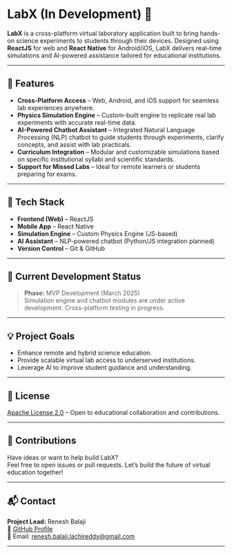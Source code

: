 # LabX (In Development) 🚀

**LabX** is a cross-platform virtual laboratory application built to bring hands-on science experiments to students through their devices. Designed using **ReactJS** for web and **React Native** for Android/iOS, LabX delivers real-time simulations and AI-powered assistance tailored for educational institutions.

---

## 🧪 Features

- **Cross-Platform Access** – Web, Android, and iOS support for seamless lab experiences anywhere.
- **Physics Simulation Engine** – Custom-built engine to replicate real lab experiments with accurate real-time data.
- **AI-Powered Chatbot Assistant** – Integrated Natural Language Processing (NLP) chatbot to guide students through experiments, clarify concepts, and assist with lab practicals.
- **Curriculum Integration** – Modular and customizable simulations based on specific institutional syllabi and scientific standards.
- **Support for Missed Labs** – Ideal for remote learners or students preparing for exams.

---

## 📱 Tech Stack

- **Frontend (Web)** – ReactJS
- **Mobile App** – React Native
- **Simulation Engine** – Custom Physics Engine (JS-based)
- **AI Assistant** – NLP-powered chatbot (Python/JS integration planned)
- **Version Control** – Git & GitHub

---

## 🚧 Current Development Status

> **Phase:** MVP Development (March 2025)  
> Simulation engine and chatbot modules are under active development. Cross-platform testing in progress.

---

## 💡 Project Goals

- Enhance remote and hybrid science education.
- Provide scalable virtual lab access to underserved institutions.
- Leverage AI to improve student guidance and understanding.

---

## 📜 License

[Apache License 2.0](LICENSE) – Open to educational collaboration and contributions.

---

## 🙌 Contributions

Have ideas or want to help build LabX?  
Feel free to open issues or pull requests. Let’s build the future of virtual education together!

---

## 📬 Contact

**Project Lead:** Renesh Balaji  
🔗 [GitHub Profile](https://github.com/ReneshBalaji)  
📧 Email: renesh.balaji.lachireddy@gmail.com

---
